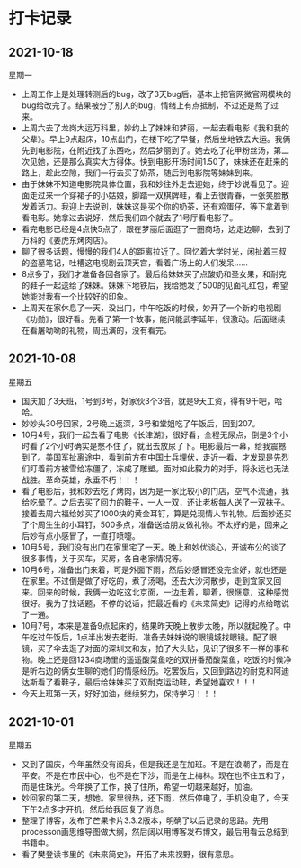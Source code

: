 # 打卡记录

## 2021-10-18

星期一

* 上周工作上是处理转测后的bug，改了3天bug后，基本上把官网微官网模块的bug给改完了。结果被分了别人的bug，情绪上有点抵制，不过还是熬了过来。
* 上周六去了龙岗大运万科里，妙约上了妹妹和梦丽，一起去看电影《我和我的父辈》。早上9点起床，10点出门，在楼下吃了早餐，然后坐地铁去大运。我俩先到电影院，在附近找了东西吃，然后梦丽到了。她去吃了花甲粉丝汤，第二次见她，还是那么真实大方得体。快到电影开场时间1.50了，妹妹还在赶来的路上，趁此空隙，我们一行去买了奶茶，随后到电影院等妹妹到来。
* 由于妹妹不知道电影院具体位置，我和妙往外走去迎她，终于妙说看见了。迎面走过来一个穿裙子的小姑娘，脚踏一双棋牌鞋，看上去很青春，一张笑脸散发着活力。我迎上去说到，妹妹这是买个你的奶茶，还有鸡蛋仔，等下拿着到看电影。她拿过去说好，然后我们四个就去了1号厅看电影了。
* 看完电影已经是4点快5点了，跟在梦丽后面逛了一圈商场，边走边聊，去到了万科的《姜虎东烤肉店》。
* 聊了很多话题，慢慢的我们4人的距离拉近了。回忆着大学时光，闲扯着三叔的盗墓笔记，吐槽这电视剧云顶天宫，看着广场上的人们发呆……
* 8点多了，我们才准备各回各家了。最后给妹妹买了点酸奶和圣女果，和耐克的鞋子一起送给了妹妹。妹妹下地铁后，我给她发了500的见面礼红包，希望她能对我有一个比较好的印象。
* 上周天在家休息了一天，没出门，中午吃饭的时候，妙开了一个新的电视剧《功勋》，很好看。先看了第一个故事，能问能武李延年，很激动。后面继续在看屠呦呦的礼物，周迅演的，没有看完。

## 2021-10-08

星期五

* 国庆加了3天班，1号到3号，好家伙3个3倍，就是9天工资，得有9千吧，哈哈。
* 妙妙头30号回家，2号晚上返深，3号和堂姐吃了午饭后，回到207。
* 10月4号，我们一起去看了电影《长津湖》，很好看，全程无尿点，倒是3个小时看了2个小时确实是憋不住了，就出去放尿了下。电影最后一幕，给我震撼到了。美国军扯离途中，看到前方有中国士兵埋伏，走近一看，才发现是先烈们盯着前方被雪给冻僵了，冻成了雕塑。面对如此毅力的对手，将永远也无法战胜。革命英雄，永垂不朽！！！
* 看了电影后，我和妙去吃了烤肉，因为是一家比较小的门店，空气不流通，我给吃晕了。之后去买了回力的鞋子，一人一双，还让老板每人送了一双袜子。接着去周六福给妙买了1000块的黄金耳钉，算是兑现情人节礼物。后面妙还买了个周生生的小耳钉，500多点，准备送给朋友做礼物。不太好的是，回来之后妙有点小感冒了，一直打喷嚏。
* 10月5号，我们没有出门在家里宅了一天。晚上和妙优谈心，开诚布公的谈了很多事情，关于买车，买房，各自老家情况等。
* 10月6号，准备出门来着，可是外面下雨，然后妙感冒还没完全好，就也还是在家里。不过倒是做了好吃的，煮了汤喝，还去大沙河散步，走到宜家又回来。回来的时候，我俩一边吃这北京面，一边走着，聊着，很惬意，这种感觉很好。我为了找话题，不停的说话，把最近看的《未来简史》记得的点给瞎说了一通。
* 10月7号，本来是准备9点起床的，结果昨天晚上散步太晚，所以就起晚了。中午吃过午饭后，1点半出发去老街。准备去妹妹说的眼镜城找眼镜。配了眼镜，买了伞去逛了对面的深圳文和友，拍了大头贴，见识了很多不一样的事和物。晚上还是回1234商场里的遥遥酸菜鱼吃的双拼番茄酸菜鱼，吃饭的时候净是听右边的俩女生聊的她们的情感经历。吃罢饭后，又回到路边的耐克和阿迪达斯看了看鞋子，最后给妹妹买了双耐克运动鞋，希望她喜欢！！！
* 今天上班第一天，好好加油，继续努力，保持学习！！！

## 2021-10-01

星期五

* 又到了国庆，今年虽然没有阅兵，但是我还是在加班。不是在浪潮了，而是在平安。不是在市民中心，也不是在下沙，而是在上梅林。现在也不住五和了，而是住珠光。今年换了工作，换了住所，希望一切越来越好，加油。
* 妙回家的第二天，想她。家里很热，还下雨，然后停电了，手机没电了，今天下午2点多才开机，然后给我回复了消息。
* 整理了博客，发布了芒果卡片3.3.2版本，明确了以后记录的思路。先用processon画思维导图做大纲，然后阔以用博客发布博文，最后用看云总结到书籍中。
* 看了樊登读书里的《未来简史》，开拓了未来视野，很有意思。
